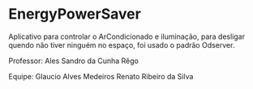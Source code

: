 # EnergyPowerSaver
Aplicativo para controlar o ArCondicionado e iluminação, para desligar quendo não tiver ninguém no espaço, foi usado o padrão Odserver.

Professor:
  Ales Sandro da Cunha Rêgo

Equipe:
  Glaucio Alves Medeiros
  Renato Ribeiro da Silva
